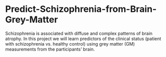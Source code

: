 # Predict-Schizophrenia-from-Brain-Grey-Matter
Schizophrenia is associated with diffuse and complex patterns of brain atrophy. In this project we will learn predictors of the clinical status (patient with schizophrenia vs. healthy  control) using grey matter (GM) measurements from the participants’ brain.
